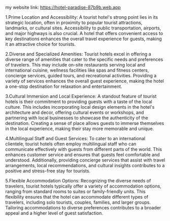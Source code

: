 my website link: https://hotel-paradise-87b9b.web.app

1.Prime Location and Accessibility:
A tourist hotel's strong point lies in its strategic location, often in proximity to popular tourist attractions, landmarks, or cultural sites. Accessibility to public transportation, airports, and major highways is also crucial. A hotel that offers convenient access to key destinations enhances the overall travel experience for guests, making it an attractive choice for tourists.


2.Diverse and Specialized Amenities:
Tourist hotels excel in offering a diverse range of amenities that cater to the specific needs and preferences of travelers. This may include on-site restaurants serving local and international cuisine, wellness facilities like spas and fitness centers, concierge services, guided tours, and recreational activities. Providing a variety of services enhances the overall guest experience, making the hotel a one-stop destination for relaxation and entertainment.


3.Cultural Immersion and Local Experience:
A standout feature of tourist hotels is their commitment to providing guests with a taste of the local culture. This includes incorporating local design elements in the hotel's architecture and decor, offering cultural events or workshops, and partnering with local businesses to showcase the authenticity of the destination. Creating a sense of place allows guests to immerse themselves in the local experience, making their stay more memorable and unique.


4.Multilingual Staff and Guest Services:
To cater to an international clientele, tourist hotels often employ multilingual staff who can communicate effectively with guests from different parts of the world. This enhances customer service and ensures that guests feel comfortable and understood. Additionally, providing concierge services that assist with travel arrangements, local recommendations, and cultural insights contributes to a positive and stress-free stay for tourists.



5.Flexible Accommodation Options:
Recognizing the diverse needs of travelers, tourist hotels typically offer a variety of accommodation options, ranging from standard rooms to suites or family-friendly units. This flexibility ensures that the hotel can accommodate different types of travelers, including solo tourists, couples, families, and larger groups. Tailoring accommodations to diverse preferences contributes to a broader appeal and a higher level of guest satisfaction.


